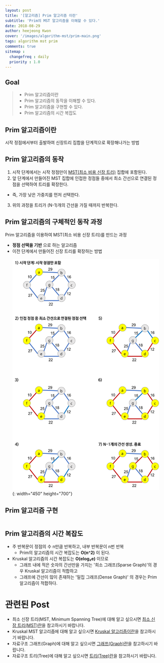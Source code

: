 ```yaml
---
layout: post
title: '[알고리즘] Prim 알고리즘 이란'
subtitle: 'Prim의 MST 알고리즘을 이해할 수 있다.'
date: 2018-08-29
author: heejeong Kwon
cover: '/images/algorithm-mst/prim-main.png'
tags: algorithm mst prim
comments: true
sitemap :
  changefreq : daily
  priority : 1.0
---
```



## Goal
> - Prim 알고리즘이란
> - Prim 알고리즘의 동작을 이해할 수 있다.
> - Prim 알고리즘을 구현할 수 있다.
> - Prim 알고리즘의 시간 복잡도


## Prim 알고리즘이란
시작 정점에서부터 출발하여 신장트리 집합을 단계적으로 확장해나가는 방법


## Prim 알고리즘의 동작
1. 시작 단계에서는 시작 정점만이 [MST(최소 비용 신장 트리)](https://gmlwjd9405.github.io/2018/08/28/algorithm-mst.html) 집합에 포함된다.
2. 앞 단계에서 만들어진 MST 집합에 인접한 정점들 중에서 최소 간선으로 연결된 정점을 선택하여 트리를 확장한다.
  * 즉, 가장 낮은 가중치를 먼저 선택한다.
3. 위의 과정을 트리가 (N-1)개의 간선을 가질 때까지 반복한다.


## Prim 알고리즘의 구체적인 동작 과정
Prim 알고리즘을 이용하여 MST(최소 비용 신장 트리)를 만드는 과정
  * **정점 선택을 기반** 으로 하는 알고리즘
  * 이전 단계에서 만들어진 신장 트리를 확장하는 방법
<br><br>
![](/images/algorithm-mst/prim-example.png){: width="450" height="700"}


## Prim 알고리즘 구현
~~~java
~~~


## Prim 알고리즘의 시간 복잡도
* 주 반복문이 정점의 수 n만큼 반복하고, 내부 반복문이 n번 반복
  * Prim의 알고리즘의 시간 복잡도는 **O(n^2)** 이 된다.
* Kruskal 알고리즘의 시간 복잡도는 **O(elog₂e)** 이므로
  * 그래프 내에 적은 숫자의 간선만을 가지는 '희소 그래프(Sparse Graph)'의 경우 Kruskal 알고리즘이 적합하고
  * 그래프에 간선이 많이 존재하는 '밀집 그래프(Dense Graph)' 의 경우는 Prim 알고리즘이 적합하다.


# 관련된 Post
* 최소 신장 트리(MST, Minimum Spanning Tree)에 대해 알고 싶으시면 [최소 신장 트리(MST)란](https://gmlwjd9405.github.io/2018/08/28/algorithm-mst.html)을 참고하시기 바랍니다.
* Kruskal MST 알고리즘에 대해 알고 싶으시면 [Kruskal 알고리즘이란](https://gmlwjd9405.github.io/2018/08/29/algorithm-kruskal-mst.html)을 참고하시기 바랍니다.
* 자료구조 그래프(Graph)에 대해 알고 싶으시면 [그래프(Graph)란](https://gmlwjd9405.github.io/2018/08/13/data-structure-graph.html)을 참고하시기 바랍니다.
* 자료구조 트리(Tree)에 대해 알고 싶으시면 [트리(Tree)란](https://gmlwjd9405.github.io/2018/08/12/data-structure-tree.html)을 참고하시기 바랍니다.


<!-- # References
> - []() -->

